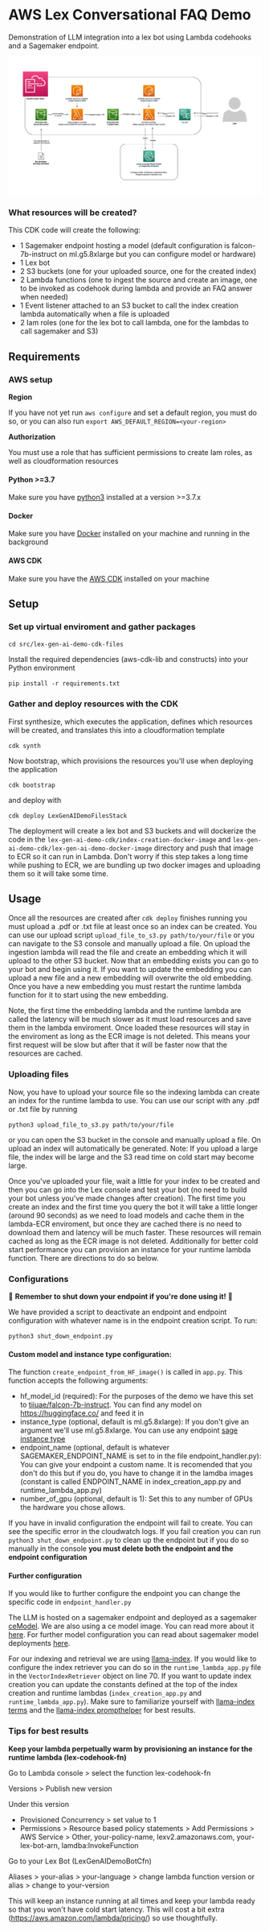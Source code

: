 # AWS Lex Conversational FAQ Demo

Demonstration of LLM integration into a lex bot using Lambda codehooks and a Sagemaker endpoint.

![Diagram](diagram.png)

### What resources will be created?
This CDK code will create the following:
   - 1 Sagemaker endpoint hosting a model (default configuration is falcon-7b-instruct on ml.g5.8xlarge but you can configure model or hardware)
   - 1 Lex bot
   - 2 S3 buckets (one for your uploaded source, one for the created index)
   - 2 Lambda functions (one to ingest the source and create an image, one to be invoked as codehook during lambda and provide an FAQ answer when needed)
   - 1 Event listener attached to an S3 bucket to call the index creation lambda automatically when a file is uploaded
   - 2 Iam roles (one for the lex bot to call lambda, one for the lambdas to call sagemaker and S3)

## Requirements

### AWS setup
**Region**

If you have not yet run `aws configure` and set a default region, you must do so, or you can also run `export AWS_DEFAULT_REGION=<your-region>` 

**Authorization**

You must use a role that has sufficient permissions to create Iam roles, as well as cloudformation resources

#### Python >=3.7
Make sure you have [python3](https://www.python.org/downloads/) installed at a version >=3.7.x

#### Docker
Make sure you have [Docker](https://www.docker.com/products/docker-desktop/) installed on your machine and running in the background 

#### AWS CDK
Make sure you have the [AWS CDK](https://docs.aws.amazon.com/cdk/v2/guide/getting_started.html#getting_started_install) installed on your machine


## Setup

### Set up virtual enviroment and gather packages

```
cd src/lex-gen-ai-demo-cdk-files
```

Install the required dependencies (aws-cdk-lib and constructs) into your Python environment 
```
pip install -r requirements.txt
```

### Gather and deploy resources with the CDK

First synthesize, which executes the application, defines which resources will be created, and translates this into a cloudformation template
```
cdk synth
```
Now bootstrap, which provisions the resources you'll use when deploying the application
```
cdk bootstrap
```
and deploy with
```
cdk deploy LexGenAIDemoFilesStack
```

The deployment will create a lex bot and S3 buckets and will dockerize the code in the `lex-gen-ai-demo-cdk/index-creation-docker-image` and `lex-gen-ai-demo-cdk/lex-gen-ai-demo-docker-image` directory and push that image to ECR so it can run in Lambda. Don't worry if this step takes a long time while pushing to ECR, we are bundling up two docker images and uploading them so it will take some time.

## Usage
Once all the resources are created after `cdk deploy` finishes running you must upload a .pdf or .txt file at least once so an index can be created. You can use our upload script `upload_file_to_s3.py path/to/your/file` or you can navigate to the S3 console and manually upload a file. On upload the ingestion lambda will read the file and create an embedding which it will upload to the other S3 bucket. Now that an embedding exists you can go to your bot and begin using it. If you want to update the embedding you can upload a new file and a new embedding will overwrite the old embedding. Once you have a new embedding you must restart the runtime lambda function for it to start using the new embedding. 

Note, the first time the embedding lambda and the runtime lambda are called the latency will be much slower as it must load resources and save them in the lambda enviroment. Once loaded these resources will stay in the enviroment as long as the ECR image is not deleted. This means your first request will be slow but after that it will be faster now that the resources are cached.

### Uploading files 
Now, you have to upload your source file so the indexing lambda can create an index for the runtime lambda to use. You can use our script with any .pdf or .txt file by running
```
python3 upload_file_to_s3.py path/to/your/file
```
or you can open the S3 bucket in the console and manually upload a file. On upload an index will automatically be generated.
Note: If you upload a large file, the index will be large and the S3 read time on cold start may become large.

Once you've uploaded your file, wait a little for your index to be created and then you can go into the Lex console and test your bot (no need to build your bot unless you've made changes after creation). The first time you create an index and the first time you query the bot it will take a little longer (around 90 seconds) as we need to load models and cache them in the lambda-ECR enviroment, but once they are cached there is no need to download them and latency will be much faster. These resources will remain cached as long as the ECR image is not deleted. Additionally for better cold start performance you can provision an instance for your runtime lambda function. There are directions to do so below.

### Configurations

🚨 **Remember to shut down your endpoint if you're done using it!** 🚨

We have provided a script to deactivate an endpoint and endpoint configuration with whatever name is in the endpoint creation script. To run:
```
python3 shut_down_endpoint.py
```

#### Custom model and instance type configuration:

The function `create_endpoint_from_HF_image()` is called in `app.py`. This function accepts the following arguments:
 - hf_model_id (required): For the purposes of the demo we have this set to [tiiuae/falcon-7b-instruct](https://huggingface.co/tiiuae/falcon-7b). You can find any model on https://huggingface.co/ and feed it in
 - instance_type (optional, default is ml.g5.8xlarge): If you don't give an argument we'll use ml.g5.8xlarge. You can use any endpoint [sage instance type](https://aws.amazon.com/sagemaker/pricing/)
 - endpoint_name (optional, default is whatever SAGEMAKER_ENDPOINT_NAME is set to in the file endpoint_handler.py): You can give your endpoint a custom name. It is recomended that you don't do this but if you do, you have to change it in the lamdba images (constant is called ENDPOINT_NAME in index_creation_app.py and runtime_lambda_app.py)
 - number_of_gpu (optional, default is 1): Set this to any number of GPUs the hardware you chose allows. 

 If you have in invalid configuration the endpoint will fail to create. You can see the specific error in the cloudwatch logs. If you fail creation you can run `python3 shut_down_endpoint.py` to clean up the endpoint but if you do so manually in the console **you must delete both the endpoint and the endpoint configuration**

#### Further configuration
If you would like to further configure the endpoint you can change the specific code in `endpoint_handler.py`

The LLM is hosted on a sagemaker endpoint and deployed as a sagemaker [ceModel](https://sagemaker.readthedocs.io/en/stable/frameworks/ce/sagemaker.ce.html). We are also using a ce model image. You can read more about it [here](https://aws.amazon.com/blogs/machine-learning/announcing-the-launch-of-new-hugging-face-llm-inference-containers-on-amazon-sagemaker/). For further model configuration you can read about sagemaker model deployments [here](https://docs.aws.amazon.com/sagemaker/latest/dg/realtime-endpoints-deployment.html).

For our indexing and retrieval we are using [llama-index](https://github.com/jerryjliu/llama_index). If you would like to configure the index retriever you can do so in the `runtime_lambda_app.py` file in the `VectorIndexRetriever` object on line 70. If you want to update index creation you can update the constants defined at the top of the index creation and runtime lambdas (`index_creation_app.py` and `runtime_lambda_app.py`). Make sure to familiarize yourself with [llama-index terms](https://gpt-index.readthedocs.io/en/latest/guides/tutorials/terms_definitions_tutorial.html) and the [llama-index prompthelper](https://gpt-index.readthedocs.io/en/latest/reference/service_context/prompt_helper.html) for best results.

### Tips for best results

**Keep your lambda perpetually warm by provisioning an instance for the runtime lambda (lex-codehook-fn)**

Go to Lambda console > select the function lex-codehook-fn

Versions > Publish new version

Under this version 
   - Provisioned Concurrency > set value to 1
   - Permissions > Resource based policy statements > Add Permissions > AWS Service > Other, your-policy-name, lexv2.amazonaws.com, your-lex-bot-arn, lamdba:InvokeFunction

Go to your Lex Bot (LexGenAIDemoBotCfn)

Aliases > your-alias > your-language > change lambda function version or alias > change to your-version

This will keep an instance running at all times and keep your lambda ready so that you won't have cold start latency. This will cost a bit extra (https://aws.amazon.com/lambda/pricing/) so use thoughtfully. 
